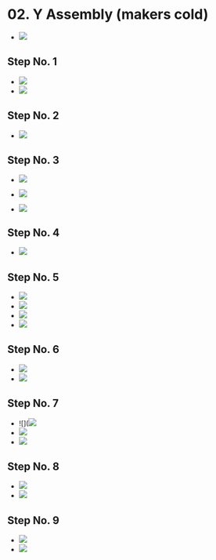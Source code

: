 # 02. Y Assembly (makers cold)

- ![](assets/bed/JB2e_bed-01.jpg)

## Step No. 1

- ![](assets/bed/JB2e_bed-02.jpg)
- ![](assets/bed/JB2e_bed-03.jpg)


## Step No. 2

- ![](assets/bed/JB2e_bed-04.jpg)

## Step No. 3

- ![](assets/bed/JB2e_bed-05.jpg)

- ![](assets/bed/JB2e_bed-06.jpg)

- ![](assets/bed/JB2e_bed-07.jpg)

## Step No. 4

- ![](assets/bed/JB2e_bed-08.jpg)

## Step No. 5

- ![](assets/bed/JB2e_bed-11.jpg)
- ![](assets/bed/JB2e_bed-09.jpg)
- ![](assets/bed/JB2e_bed-12.jpg)
- ![](assets/bed/JB2e_bed-13.jpg)
## Step No. 6

- ![](assets/bed/JB2e_bed-14.jpg)
- ![](assets/bed/JB2e_bed-15.jpg)

## Step No. 7

- ![](![](assets/bed/JB2e_bed-16.jpg)
- ![](assets/bed/JB2e_bed-17.jpg)
- ![](assets/bed/JB2e_bed-19.jpg)

## Step No. 8

- ![](assets/bed/JB2e_bed-20.jpg)
- ![](assets/bed/JB2e_bed-21.jpg)

## Step No. 9

- ![](assets/bed/JB2e_bed-22.jpg)
- ![](assets/bed/JB2e_bed-23.jpg)

<span></span>
